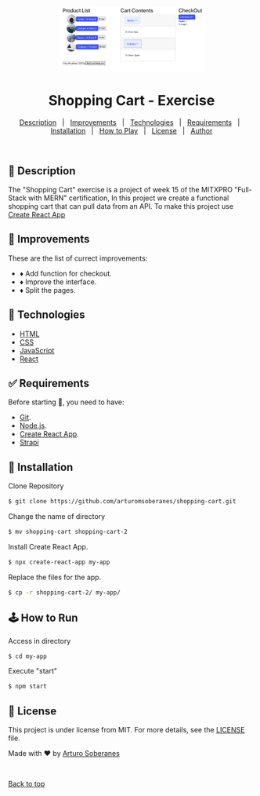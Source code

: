 <div align="center" id="top">
  <img src="./screenshot.png"  width="300">   
</div>

# <h1 align="center">Shopping Cart - Exercise</h1>

<p align="center">
  <a href="#dart-description">Description</a> &#xa0; | &#xa0; 
  <a href="#memo-improvements">Improvements</a> &#xa0; | &#xa0;
  <a href="#art-technologies">Technologies</a> &#xa0; | &#xa0;
  <a href="#white_check_mark-requirements">Requirements</a> &#xa0; | &#xa0;
  <a href="#toolbox-installation">Installation</a> &#xa0; | &#xa0;
  <a href="#joystickhow-to-play">How to Play</a> &#xa0; | &#xa0;
  <a href="#briefcase-license">License</a> &#xa0; | &#xa0;
  <a href="https://github.com/arturomsoberanes" target="_blank">Author</a>
</p>

<br>


## :dart: Description ##

The "Shopping Cart" exercise is a project of week 15 of the MITXPRO "Full-Stack with MERN" certification, In this project we create a functional shopping cart that can pull data from an API.
To make this project use [Create React App](https://create-react-app.dev/)

## :memo: Improvements ##

These are the list of currect improvements:

- :diamonds: Add function for checkout.
- :diamonds: Improve the interface.
- :diamonds: Split the pages.

## :art: Technologies ##

- [HTML](https://www.w3schools.com/html/)
- [CSS](https://www.w3schools.com/css/)
- [JavaScript](https://www.w3schools.com/js/)
- [React](https://reactjs.org/)

## :white_check_mark: Requirements ##

Before starting :checkered_flag:, you need to have:
- [Git](https://git-scm.com).
- [Node.js](https://nodejs.org/en/).
- [Create React App](https://create-react-app.dev/).
- [Strapi](https://strapi.io/)

## :toolbox: Installation ##

Clone Repository

```bash
$ git clone https://github.com/arturomsoberanes/shopping-cart.git
```
Change the name of directory

```bash
$ mv shopping-cart shopping-cart-2
```
Install Create React App.

```bash
$ npx create-react-app my-app 
```

Replace the files for the app.

```bash
$ cp -r shopping-cart-2/ my-app/ 
```

## :joystick:	How to Run ##

Access in directory

```bash
$ cd my-app
```

Execute "start"

```bash
$ npm start
```



## :briefcase:	 License ##

This project is under license from MIT. For more details, see the [LICENSE](LICENSE) file.


Made with :heart: by <a href="https://github.com/arturomsoberanes" target="_blank">Arturo Soberanes</a>

&#xa0;

<a href="#top">Back to top</a>

